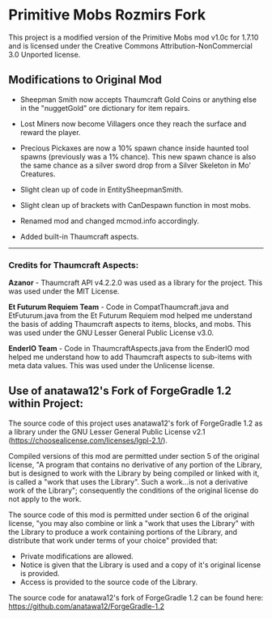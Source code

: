 # Primitive Mobs Rozmirs Fork

This project is a modified version of the Primitive Mobs mod v1.0c for 1.7.10 and is licensed under the Creative Commons Attribution-NonCommercial 3.0 Unported license.


## Modifications to Original Mod
* Sheepman Smith now accepts Thaumcraft Gold Coins or anything else in the "nuggetGold" ore dictionary for item repairs.

* Lost Miners now become Villagers once they reach the surface and reward the player.

* Precious Pickaxes are now a 10% spawn chance inside haunted tool spawns (previously was a 1% chance). This new spawn chance is also the same chance as a silver sword drop from a Silver Skeleton in Mo' Creatures.


* Slight clean up of code in EntitySheepmanSmith.

* Slight clean up of brackets with CanDespawn function in most mobs.

* Renamed mod and changed mcmod.info accordingly.


* Added built-in Thaumcraft aspects.



---------------------------------------------------
### Credits for Thaumcraft Aspects:

**Azanor** - Thaumcraft API v4.2.2.0 was used as a library for the project. This was used under the MIT License.

**Et Futurum Requiem Team** - Code in CompatThaumcraft.java and EtFuturum.java from the Et Futurum Requiem mod helped me understand the basis of adding Thaumcraft aspects to items, blocks, and mobs. This was used under the GNU Lesser General Public License v3.0.

**EnderIO Team** - Code in ThaumcraftAspects.java from the EnderIO mod helped me understand how to add Thaumcraft aspects to sub-items with meta data values. This was used under the Unlicense license.


## Use of anatawa12's Fork of ForgeGradle 1.2 within Project:
The source code of this project uses anatawa12's fork of ForgeGradle 1.2 as a library under the GNU Lesser General Public License v2.1 (https://choosealicense.com/licenses/lgpl-2.1/).
 

Compiled versions of this mod are permitted under section 5 of the original license, "A program that contains no derivative of any portion of the Library, but is designed to work with the Library by being compiled or linked with it, is called a "work that uses the Library". Such a work...is not a derivative work of the Library"; consequently the conditions of the original license do not apply to the work.


The source code of this mod is permitted under section 6 of the original license, "you may also combine or link a "work that uses the Library" with the Library to produce a work containing portions of the Library, and distribute that work under terms of your choice" provided that:
* Private modifications are allowed.
* Notice is given that the Library is used and a copy of it's original license is provided.
* Access is provided to the source code of the Library.


The source code for anatawa12's fork of ForgeGradle 1.2 can be found here: https://github.com/anatawa12/ForgeGradle-1.2
